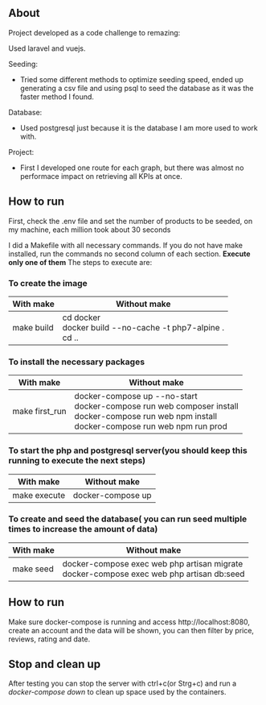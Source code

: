 ## About

Project developed as a code challenge to remazing:

Used laravel and vuejs.

Seeding:
  - Tried some different methods to optimize seeding speed, ended up generating a csv file and using psql to seed the database as it was the faster method I found.

Database:
  - Used postgresql just because it is the database I am more used to work with.

Project:
  - First I developed one route for each graph, but there was almost no performace impact on retrieving all KPIs at once.
  
  
  
  ## How to run
  
  First, check the .env file and set the number of products to be seeded, on my machine, each million took about 30 seconds
  
  I did a Makefile with all necessary commands. If you do not have make installed, run the commands no second column of each section. **Execute only one of them**
  The steps to execute are:
  
  ###  To create the image
  With make | Without make
  ------------ | -------------
  make build | cd docker <br> docker build --no-cache -t php7-alpine . <br> cd ..
 
 
 ### To install the necessary packages
 With make | Without make
  ------------ | -------------
  make first_run | docker-compose up --no-start <br> docker-compose run web composer install <br> docker-compose run web npm install <br> docker-compose run web npm run prod 
 
 
 ### To start the php and postgresql server(you should keep this running to execute the next steps)
 With make | Without make
  ------------ | -------------
  make execute | docker-compose up
 
 
 ### To create and seed the database( you can run seed multiple times to increase the amount of data)
 With make | Without make
  ------------ | -------------
  make seed | docker-compose exec web php artisan migrate <br> docker-compose exec web php artisan db:seed


## How to run
 Make sure docker-compose is running and access http://localhost:8080, create an account and the data will be shown, you can then filter by price, reviews, rating and date.
 
 
 
 ## Stop and clean up
   After testing you can stop the server with ctrl+c(or Strg+c) and run a *docker-compose down* to clean up space used by the containers.
